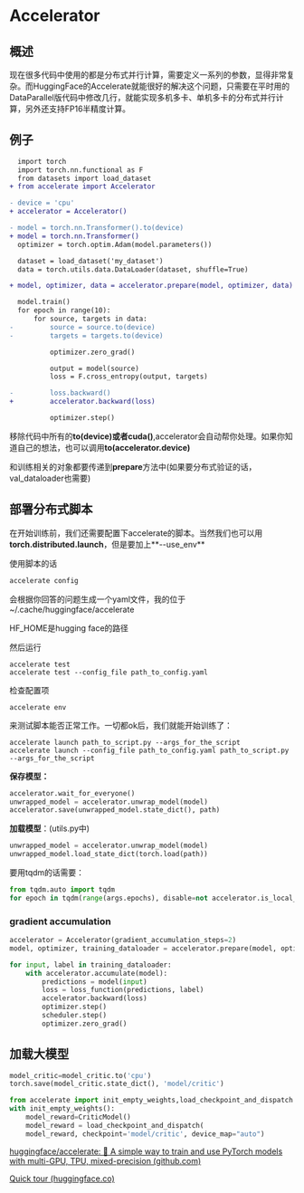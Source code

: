 # Accelerator

## 概述

现在很多代码中使用的都是分布式并行计算，需要定义一系列的参数，显得非常复杂。而HuggingFace的Accelerate就能很好的解决这个问题，只需要在平时用的DataParallel版代码中修改几行，就能实现多机多卡、单机多卡的分布式并行计算，另外还支持FP16半精度计算。



## 例子

```diff
  import torch
  import torch.nn.functional as F
  from datasets import load_dataset
+ from accelerate import Accelerator

- device = 'cpu'
+ accelerator = Accelerator()

- model = torch.nn.Transformer().to(device)
+ model = torch.nn.Transformer()
  optimizer = torch.optim.Adam(model.parameters())

  dataset = load_dataset('my_dataset')
  data = torch.utils.data.DataLoader(dataset, shuffle=True)

+ model, optimizer, data = accelerator.prepare(model, optimizer, data)

  model.train()
  for epoch in range(10):
      for source, targets in data:
-         source = source.to(device)
-         targets = targets.to(device)

          optimizer.zero_grad()

          output = model(source)
          loss = F.cross_entropy(output, targets)

-         loss.backward()
+         accelerator.backward(loss)

          optimizer.step()
```



移除代码中所有的**to(device)**或者**cuda()**,accelerator会自动帮你处理。如果你知道自己的想法，也可以调用**to(accelerator.device)**

和训练相关的对象都要传递到**prepare**方法中(如果要分布式验证的话，val_dataloader也需要)



## 部署分布式脚本

在开始训练前，我们还需要配置下accelerate的脚本。当然我们也可以用**torch.distributed.launch**，但是要加上**--use_env**



使用脚本的话

```sh
accelerate config
```



会根据你回答的问题生成一个yaml文件，我的位于~/.cache/huggingface/accelerate

HF_HOME是hugging face的路径

然后运行

```text
accelerate test
accelerate test --config_file path_to_config.yaml
```



检查配置项

```
accelerate env
```



来测试脚本能否正常工作。一切都ok后，我们就能开始训练了：

```text
accelerate launch path_to_script.py --args_for_the_script
accelerate launch --config_file path_to_config.yaml path_to_script.py --args_for_the_script
```

**保存模型：**

```python
accelerator.wait_for_everyone()
unwrapped_model = accelerator.unwrap_model(model)
accelerator.save(unwrapped_model.state_dict(), path)
```

**加载模型**：(utils.py中)

```python
unwrapped_model = accelerator.unwrap_model(model)
unwrapped_model.load_state_dict(torch.load(path))

```

要用tqdm的话需要：

```python
from tqdm.auto import tqdm
for epoch in tqdm(range(args.epochs), disable=not accelerator.is_local_main_
```



### gradient accumulation

```python
accelerator = Accelerator(gradient_accumulation_steps=2)
model, optimizer, training_dataloader = accelerator.prepare(model, optimizer, training_dataloader)

for input, label in training_dataloader:
    with accelerator.accumulate(model):
        predictions = model(input)
        loss = loss_function(predictions, label)
        accelerator.backward(loss)
        optimizer.step()
        scheduler.step()
        optimizer.zero_grad()
```



## 加载大模型



```python
model_critic=model_critic.to('cpu')
torch.save(model_critic.state_dict(), 'model/critic')

from accelerate import init_empty_weights,load_checkpoint_and_dispatch
with init_empty_weights():
    model_reward=CriticModel()
    model_reward = load_checkpoint_and_dispatch(
    model_reward, checkpoint='model/critic', device_map="auto")
```



[huggingface/accelerate: 🚀 A simple way to train and use PyTorch models with multi-GPU, TPU, mixed-precision (github.com)](https://github.com/huggingface/accelerate)

[Quick tour (huggingface.co)](https://huggingface.co/docs/accelerate/quicktour)